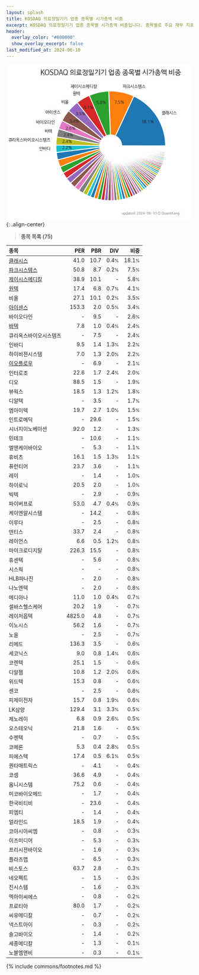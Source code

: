 ```yaml
---
layout: splash
title: KOSDAQ 의료정밀기기 업종 종목별 시가총액 비중
excerpt: KOSDAQ 의료정밀기기 업종 종목별 시가총액 비중입니다. 종목별로 주요 재무 지표를 함께 표시합니다.
header:
  overlay_color: "#800000"
  show_overlay_excerpt: false
last_modified_at: 2024-06-10
---
```



![KOSDAQ 의료정밀기기 업종 종목별 시가총액 비중](/stats/sector/images/kosdaq_업종_의료정밀기기_종목.png){: .align-center}


> **종목 목록 (75)**<a id="list"></a>

| **종목** | **PER** | **PBR** | **DIV** | **비중** |
| :------- | ------: | ------: | ------: | -------: |
| [클래시스](/214150/) | 41.0 | 10.7 | 0.4<small>%</small> | 18.1<small>%</small> |
| [파크시스템스](/140860/) | 50.8 | 8.7 | 0.2<small>%</small> | 7.5<small>%</small> |
| [제이시스메디칼](/287410/) | 38.9 | 10.1 | - | 5.8<small>%</small> |
| [원텍](/336570/) | 17.4 | 6.8 | 0.7<small>%</small> | 4.1<small>%</small> |
| 비올 | 27.1 | 10.1 | 0.2<small>%</small> | 3.5<small>%</small> |
| [아이센스](/099190/) | 153.3 | 2.0 | 0.5<small>%</small> | 3.4<small>%</small> |
| 바이오다인 | - | 9.5 | - | 2.6<small>%</small> |
| [바텍](/043150/) | 7.8 | 1.0 | 0.4<small>%</small> | 2.4<small>%</small> |
| 큐리옥스바이오시스템즈 | - | 7.5 | - | 2.4<small>%</small> |
| 인바디 | 9.5 | 1.4 | 1.3<small>%</small> | 2.2<small>%</small> |
| 하이비젼시스템 | 7.0 | 1.3 | 2.0<small>%</small> | 2.2<small>%</small> |
| [이오플로우](/294090/) | - | 6.9 | - | 2.1<small>%</small> |
| 인터로조 | 22.6 | 1.7 | 2.4<small>%</small> | 2.0<small>%</small> |
| 디오 | 88.5 | 1.5 | - | 1.9<small>%</small> |
| 뷰웍스 | 18.5 | 1.3 | 1.2<small>%</small> | 1.8<small>%</small> |
| 디알텍 | - | 3.5 | - | 1.7<small>%</small> |
| 엠아이텍 | 19.7 | 2.7 | 1.0<small>%</small> | 1.5<small>%</small> |
| 인트로메딕 | - | 29.6 | - | 1.5<small>%</small> |
| 시너지이노베이션 | 92.0 | 1.2 | - | 1.3<small>%</small> |
| 민테크 | - | 10.6 | - | 1.1<small>%</small> |
| 엘앤케이바이오 | - | 5.3 | - | 1.1<small>%</small> |
| 휴비츠 | 16.1 | 1.5 | 1.3<small>%</small> | 1.1<small>%</small> |
| 퓨런티어 | 23.7 | 3.6 | - | 1.1<small>%</small> |
| 레이 | - | 1.4 | - | 1.0<small>%</small> |
| 하이로닉 | 20.5 | 2.0 | - | 1.0<small>%</small> |
| 빅텍 | - | 2.9 | - | 0.9<small>%</small> |
| 파이버프로 | 53.0 | 4.7 | 0.4<small>%</small> | 0.9<small>%</small> |
| 케이엔알시스템 | - | 14.2 | - | 0.8<small>%</small> |
| 이루다 | - | 2.5 | - | 0.8<small>%</small> |
| 덴티스 | 33.7 | 2.4 | - | 0.8<small>%</small> |
| 레이언스 | 6.6 | 0.5 | 1.2<small>%</small> | 0.8<small>%</small> |
| 마이크로디지탈 | 226.3 | 15.5 | - | 0.8<small>%</small> |
| 휴센텍 | - | 5.6 | - | 0.8<small>%</small> |
| 시스웍 | - | - | - | 0.8<small>%</small> |
| HLB파나진 | - | 2.0 | - | 0.8<small>%</small> |
| 나노엔텍 | - | 2.0 | - | 0.8<small>%</small> |
| 메디아나 | 11.0 | 1.0 | 0.4<small>%</small> | 0.7<small>%</small> |
| 셀바스헬스케어 | 20.2 | 1.9 | - | 0.7<small>%</small> |
| 레이저옵텍 | 4825.0 | 4.8 | - | 0.7<small>%</small> |
| 이노시스 | 56.2 | 1.6 | - | 0.7<small>%</small> |
| 노을 | - | 2.5 | - | 0.7<small>%</small> |
| 리메드 | 136.3 | 3.5 | - | 0.6<small>%</small> |
| 세코닉스 | 9.0 | 0.8 | 1.4<small>%</small> | 0.6<small>%</small> |
| 코렌텍 | 25.1 | 1.5 | - | 0.6<small>%</small> |
| 디알젬 | 10.8 | 1.2 | 2.0<small>%</small> | 0.6<small>%</small> |
| 위드텍 | 15.3 | 0.8 | - | 0.6<small>%</small> |
| 센코 | - | 2.5 | - | 0.6<small>%</small> |
| 피제이전자 | 15.7 | 0.8 | 1.9<small>%</small> | 0.6<small>%</small> |
| LK삼양 | 129.4 | 3.1 | 3.3<small>%</small> | 0.5<small>%</small> |
| 제노레이 | 6.8 | 0.9 | 2.6<small>%</small> | 0.5<small>%</small> |
| 오스테오닉 | 21.8 | 1.6 | - | 0.5<small>%</small> |
| 수젠텍 | - | 0.7 | - | 0.5<small>%</small> |
| 코메론 | 5.3 | 0.4 | 2.8<small>%</small> | 0.5<small>%</small> |
| 피에스텍 | 17.4 | 0.5 | 6.1<small>%</small> | 0.5<small>%</small> |
| 퀀타매트릭스 | - | 4.1 | - | 0.4<small>%</small> |
| 코셈 | 36.6 | 4.9 | - | 0.4<small>%</small> |
| 옴니시스템 | 75.2 | 0.6 | - | 0.4<small>%</small> |
| 미코바이오메드 | - | 1.7 | - | 0.4<small>%</small> |
| 한국비티비 | - | 23.6 | - | 0.4<small>%</small> |
| 피엠티 | - | 1.4 | - | 0.4<small>%</small> |
| 얼라인드 | 18.5 | 1.9 | - | 0.4<small>%</small> |
| 코아시아씨엠 | - | 0.8 | - | 0.3<small>%</small> |
| 이즈미디어 | - | 5.3 | - | 0.3<small>%</small> |
| 프리시젼바이오 | - | 1.6 | - | 0.3<small>%</small> |
| 플라즈맵 | - | 6.5 | - | 0.3<small>%</small> |
| 비스토스 | 63.7 | 2.8 | - | 0.3<small>%</small> |
| 네오펙트 | - | 1.5 | - | 0.3<small>%</small> |
| 진시스템 | - | 1.6 | - | 0.3<small>%</small> |
| 멕아이씨에스 | - | 0.8 | - | 0.2<small>%</small> |
| 프로티아 | 80.0 | 1.7 | - | 0.2<small>%</small> |
| 씨유메디칼 | - | 0.7 | - | 0.2<small>%</small> |
| 넥스트아이 | - | 0.3 | - | 0.2<small>%</small> |
| 솔고바이오 | - | 1.4 | - | 0.2<small>%</small> |
| 세종메디칼 | - | 1.3 | - | 0.1<small>%</small> |
| 노블엠앤비 | - | 0.3 | - | 0.1<small>%</small> |

{% include commons/footnotes.md %}